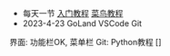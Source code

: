 * 每天一节
[入门教程](https://www.zhihu.com/question/466080367/answer/2304713833)
[菜鸟教程](https://www.runoob.com/go/go-tutorial.html)
* 2023-4-23
GoLand
VSCode
Git

界面: 功能栏OK, 菜单栏
Git: 
Python教程
[]